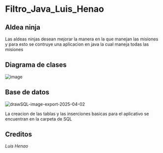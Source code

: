 # Filtro_Java_Luis_Henao
## Aldea ninja
Las aldeas ninjas desean mejorar la manera en la que manejan las misiones y para esto se contruye una aplicacion en java la cual maneja todas las misiones 

## Diagrama de clases
![image](https://github.com/user-attachments/assets/794424fd-ecf9-4ecf-b5ed-821a20465d4c)

## Base de datos
![drawSQL-image-export-2025-04-02](https://github.com/user-attachments/assets/957bc9dc-d101-481a-8016-2b8527dedd5d)

La creacion de las tablas y las inserciones basicas para el aplicativo se encuentran en la carpeta de SQL

## Creditos
*Luis Henao*
